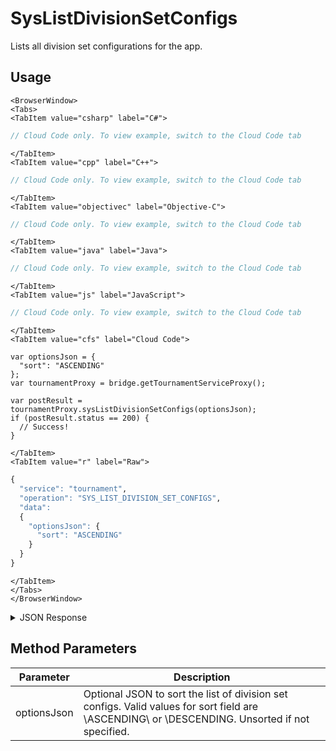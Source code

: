 # SysListDivisionSetConfigs

Lists all division set configurations for the app.

<PartialServop service_name="tournament" operation_name="SYS_LIST_DIVISION_SET_CONFIGS" />

## Usage

```mdx-code-block
<BrowserWindow>
<Tabs>
<TabItem value="csharp" label="C#">
```

```csharp
// Cloud Code only. To view example, switch to the Cloud Code tab
```

```mdx-code-block
</TabItem>
<TabItem value="cpp" label="C++">
```

```cpp
// Cloud Code only. To view example, switch to the Cloud Code tab
```

```mdx-code-block
</TabItem>
<TabItem value="objectivec" label="Objective-C">
```

```objectivec
// Cloud Code only. To view example, switch to the Cloud Code tab
```

```mdx-code-block
</TabItem>
<TabItem value="java" label="Java">
```

```java
// Cloud Code only. To view example, switch to the Cloud Code tab
```

```mdx-code-block
</TabItem>
<TabItem value="js" label="JavaScript">
```

```javascript
// Cloud Code only. To view example, switch to the Cloud Code tab
```

```mdx-code-block
</TabItem>
<TabItem value="cfs" label="Cloud Code">
```

```cfscript
var optionsJson = {
  "sort": "ASCENDING"
};
var tournamentProxy = bridge.getTournamentServiceProxy();

var postResult = tournamentProxy.sysListDivisionSetConfigs(optionsJson);
if (postResult.status == 200) {
  // Success!
}
```

```mdx-code-block
</TabItem>
<TabItem value="r" label="Raw">
```

```r
{
  "service": "tournament",
  "operation": "SYS_LIST_DIVISION_SET_CONFIGS",
  "data":
  {
    "optionsJson": {
      "sort": "ASCENDING"
    }
  }
}
```

```mdx-code-block
</TabItem>
</Tabs>
</BrowserWindow>
```

<details>
<summary>JSON Response</summary>

```json
{
  "data": {
    "count": 7,
    "divSetConfigs": [
      {
        "divSetId": "div1",
        "desc": "A division to the player",
        "scheduleType": "Sync",
        "lbTemplate": "lcon",
        "max": 100,
        "expiryDays": 15,
        "createdAt": 1593703109596,
        "updatedAt": 1594670543542,
        "version": 1
      },
      {
        "divSetId": "uniqueDivSetId",
        "desc": "Gold division",
        "scheduleType": "Sync",
        "lbTemplate": "l4",
        "max": 100,
        "expiryDays": 15,
        "createdAt": 1654004481428,
        "updatedAt": 1654004481428,
        "version": 1
      }
    ]
  },
  "status": 200
}
```
</details>

## Method Parameters
Parameter | Description
--------- | -----------
optionsJson | Optional JSON to sort the list of division set configs. Valid values for sort field are \ASCENDING\ or \DESCENDING\. Unsorted if not specified.


